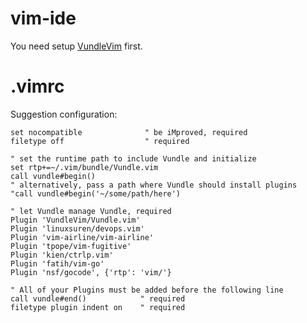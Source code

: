 # vim-ide

You need setup [VundleVim](https://github.com/VundleVim/Vundle.vim) first.

# .vimrc

Suggestion configuration:


```
set nocompatible              " be iMproved, required
filetype off                  " required

" set the runtime path to include Vundle and initialize
set rtp+=~/.vim/bundle/Vundle.vim
call vundle#begin()
" alternatively, pass a path where Vundle should install plugins
"call vundle#begin('~/some/path/here')

" let Vundle manage Vundle, required
Plugin 'VundleVim/Vundle.vim'
Plugin 'linuxsuren/devops.vim'
Plugin 'vim-airline/vim-airline'
Plugin 'tpope/vim-fugitive'
Plugin 'kien/ctrlp.vim'
Plugin 'fatih/vim-go'
Plugin 'nsf/gocode', {'rtp': 'vim/'}

" All of your Plugins must be added before the following line
call vundle#end()            " required
filetype plugin indent on    " required

```
